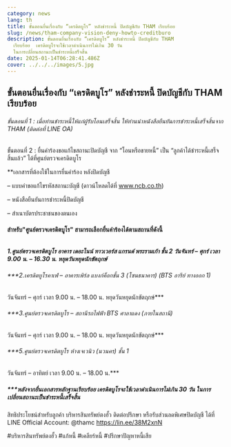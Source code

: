 ```yaml
---
category: news
lang: th
title: ขั้นตอนยื่นเรื่องกับ “เครดิตบูโร” หลังชำระหนี้ ปิดบัญชีกับ THAM เรียบร้อย
slug: /news/tham-company-vision-deny-howto-creditburo
description: ขั้นตอนยื่นเรื่องกับ “เครดิตบูโร” หลังชำระหนี้ ปิดบัญชีกับ THAM
  เรียบร้อย  เครดิตบูโรจะใช้เวลาดำเนินการไม่เกิน 30 วัน
  ในการเปลี่ยนสถานะเป็นชำระหนี้เสร็จสิ้น
date: 2025-01-14T06:28:41.486Z
cover: ../../../images/5.jpg
---
```

## ขั้นตอนยื่นเรื่องกับ “เครดิตบูโร” หลังชำระหนี้ ปิดบัญชีกับ THAM เรียบร้อย

###### ขั้นตอนที่ 1 : เมื่อท่านชำระหนี้ให้แก่ผู้รับโอนเสร็จสิ้น ให้ท่านนำหนังสือยืนยันการชำระหนี้เสร็จสิ้นจาก THAM (ติดต่อที่ LINE OA)

###### 
ขั้นตอนที่ 2 : ยื่นคำร้องขอแก้ไขสถานะปิดบัญชี จาก “โอนหรือขายหนี้” เป็น “ลูกค้าได้ชำระหนี้เสร็จสิ้นแล้ว” ได้ที่ศูนย์ตรวจเครดิตบูโร

\*\*เอกสารที่ต้องใช้ในการยื่นคำร้อง หลังปิดบัญชี


– แบบคำขอแก้ไขรหัสสถานะบัญชี (ดาวน์โหลดได้ที่ www.ncb.co.th)


– หนังสือยืนยันการชำระหนี้ปิดบัญชี


– สำเนาบัตรประชาชนของตนเอง

#### สำหรับ"ศูนย์ตรวจเครดิตบูโร" สามารถเลือกยื่นคำร้องได้ตามสถานที่ดังนี้

###### 
***1.ศูนย์ตรวจเครดิตบูโร อาคาร เดอะไนน์ ทาวเวอร์ส แกรนด์ พระรามเก้า ชั้น 2
วันจันทร์ – ศุกร์ เวลา 9.00 น. – 16.30 น. หยุดวันหยุดนักขัตฤกษ์***

###### ***2.เครดิตบูโรคาเฟ่ – อาคารเพิร์ล แบงก์ค็อกชั้น 3 (โซนธนาคาร) (BTS อารีย์ ทางออก 1)
วันจันทร์ – ศุกร์ เวลา 9.00 น. – 18.00 น. หยุดวันหยุดนักขัตฤกษ์***

###### ***3.ศูนย์ตรวจเครดิตบูโร – สถานีรถไฟฟ้า BTS ศาลาแดง (ภายในสถานี)
วันจันทร์ – ศุกร์ เวลา 9.00 น. – 18.00 น. หยุดวันหยุดนักขัตฤกษ์***

###### ***5.ศูนย์ตรวจเครดิตบูโร ห้างเจเวนิว (นวนคร) ชั้น 1
วันจันทร์ – อาทิตย์ เวลา 9.00 น. – 18.00 น.***

##### \*\**หลังจากยื่นเอกสารหลักฐานเรียบร้อย เครดิตบูโรจะใช้เวลาดำเนินการไม่เกิน 30 วัน ในการเปลี่ยนสถานะเป็นชำระหนี้เสร็จสิ้น

สิทธิประโยชน์สำหรับลูกค้า บริหารสินทรัพย์ตงฮั้ว ติดต่อปรึกษา หรือรับส่วนลดพิเศษปิดบัญชี ได้ที่ LINE Official Account: @thamc  <https://lin.ee/38M2xnN>

\#บริหารสินทรัพย์ตงฮั้ว #แก้หนี้ #เคลียร์หนี้ #ปรึกษาปัญหาหนี้เสีย